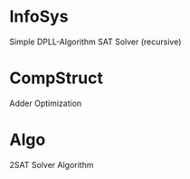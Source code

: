 InfoSys
========
Simple DPLL-Algorithm SAT Solver (recursive)

CompStruct
===========
Adder Optimization

Algo
======
2SAT Solver Algorithm
